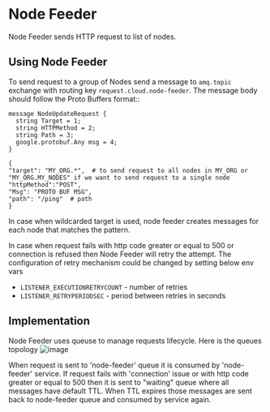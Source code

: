 # Node Feeder

Node Feeder sends HTTP request to list of nodes.

## Using Node Feeder

To send request to a group of Nodes send a message to `amq.topic` exchange with routing key `request.cloud.node-feeder`.
The message body should follow the Proto Buffers format::

```
message NodeUpdateRequest {
  string Target = 1;
  string HTTPMethod = 2;
  string Path = 3;
  google.protobuf.Any msg = 4;
}

```

```
{
"target": "MY_ORG.*",  # to send request to all nodes in MY_ORG or "MY_ORG.MY_NODES" if we want to send request to a single node
"httpMethod":"POST",
"Msg": "PROTO BUF MSG",
"path": "/ping"  # path
}
```

In case when wildcarded target is used, node feeder creates messages for each node that matches the pattern.

In case when request fails with http code greater or equal to 500 or connection is refused then Node Feeder will retry the attempt. The configuration of retry mechanism could be changed by setting below env vars

- `LISTENER_EXECUTIONRETRYCOUNT` - number of retries
- `LISTENER_RETRYPERIODSEC` - period between retries in seconds

## Implementation

Node Feeder uses queuse to manage requests lifecycle. Here is the queues topology
![image](https://user-images.githubusercontent.com/154290/147089205-14058d8a-ec92-4c43-b777-7e9f3fc42af0.png)

When request is sent to 'node-feeder' queue it is consumed by 'node-feeder' service. If request fails with 'connection' issue or with http code greater or equal to 500 then it is sent to "waiting" queue where all messages have default TTL. When TTL expires those messages are sent back to node-feeder queue and consumed by service again.
